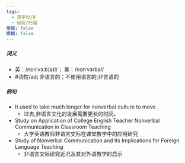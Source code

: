 ```yaml
---
tags:
  - 首字母/N
  - 级别/托福
掌握: false
模糊: false
---
```

##### 词义
- 英：/nɒnˈvɜːb(ə)l/； 美：/nɑnˈvɜrbəl/
- #词性/adj  非语言的；不使用语言的;非言语的
##### 例句
- It used to take much longer for nonverbal culture to move .
	- 过去,非语言文化的发展需要更长的时间。
- Study on Application of College English Teacher Nonverbal Communication in Classroom Teaching
	- 大学英语教师非语言交际在课堂教学中的应用研究
- Study of Nonverbal Communication and Its Implications for Foreign Language Teaching
	- 非语言交际研究近况及其对外语教学的启示
